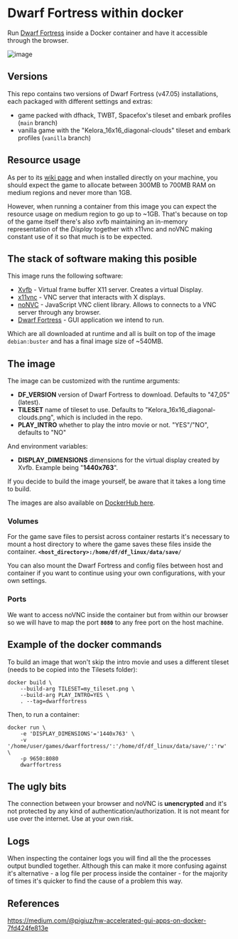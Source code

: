 # Dwarf Fortress within docker

Run [Dwarf Fortress](https://www.bay12games.com/dwarves/) inside a Docker container and have it accessible through the browser.

![image](https://user-images.githubusercontent.com/26963810/143337607-babd5779-b1e5-4eed-96fc-b3e16beba00a.png)

## Versions

This repo contains two versions of Dwarf Fortress (v47.05) installations, each packaged with different settings and extras:
 - game packed with dfhack, TWBT, Spacefox's tileset and embark profiles (`main` branch)
 - vanilla game with the "Kelora_16x16_diagonal-clouds" tileset and embark profiles (`vanilla` branch)

## Resource usage

As per to its [wiki page](https://www.dwarffortresswiki.org/index.php/DF2014:System_requirements#RAM) and when installed directly on your machine, you should expect the game to allocate between 300MB to 700MB RAM on medium regions and never more than 1GB.

However, when running a container from this image you can expect the resource usage on medium region to go up to ~1GB. That's because on top of the game itself there's also xvfb maintaining an in-memory representation of the _Display_ together with x11vnc and noVNC making constant use of it so that much is to be expected.

## The stack of software making this posible

This image runs the following software:
- [Xvfb](https://www.x.org/releases/X11R7.6/doc/man/man1/Xvfb.1.xhtml) - Virtual frame buffer X11 server. Creates a virtual Display.
- [x11vnc](https://wiki.archlinux.org/title/X11vnc) - VNC server that interacts with X displays.
- [noNVC](https://novnc.com/info.html) - JavaScript VNC client library. Allows to connects to a VNC server through any browser.
- [Dwarf Fortress](https://www.bay12games.com//dwarves/) - GUI application we intend to run.

Which are all downloaded at runtime and all is built on top of the image `debian:buster` and has a final image size of ~540MB.

## The image

The image can be customized with the runtime arguments:
 - **DF_VERSION** version of Dwarf Fortress to download. Defaults to "47_05" (latest).
 - **TILESET** name of tileset to use. Defaults to "Kelora_16x16_diagonal-clouds.png", which is included in the repo.
 - **PLAY_INTRO** whether to play the intro movie or not. "YES"/"NO", defaults to "NO"

And environment variables:
 - **DISPLAY_DIMENSIONS** dimensions for the virtual display created by Xvfb. Example being "**1440x763**".

If you decide to build the image yourself, be aware that it takes a long time to build.

The images are also available on [DockerHub here](https://hub.docker.com/r/ricosorio/dwarffortress/).

### Volumes

For the game save files to persist across container restarts it's necessary to mount a host directory to where the game saves these files inside the container.
**`<host_directory>:/home/df/df_linux/data/save/`**

You can also mount the Dwarf Fortress and config files between host and container if you want to continue using your own configurations, with your own settings.

### Ports

We want to access noVNC inside the container but from within our browser so we will have to map the port **`8080`** to any free port on the host machine.

## Example of the docker commands

To build an image that won't skip the intro movie and uses a different tileset (needs to be copied into the Tilesets folder):
```
docker build \
    --build-arg TILESET=my_tileset.png \
    --build-arg PLAY_INTRO=YES \
    . --tag=dwarffortress
```

Then, to run a container:
```
docker run \
    -e 'DISPLAY_DIMENSIONS'='1440x763' \
    -v '/home/user/games/dwarffortress/':'/home/df/df_linux/data/save/':'rw' \
    -p 9650:8080
    dwarffortress
```

## The ugly bits

The connection between your browser and noVNC is **unencrypted** and it's not protected by any kind of authentication/authorization. It is not meant for use over the internet. Use at your own risk.

## Logs

When inspecting the container logs you will find all the the processes output bundled together. Although this can make it more confusing against it's alternative - a log file per process inside the container - for the majority of times it's quicker to find the cause of a problem this way.

## References

https://medium.com/@pigiuz/hw-accelerated-gui-apps-on-docker-7fd424fe813e